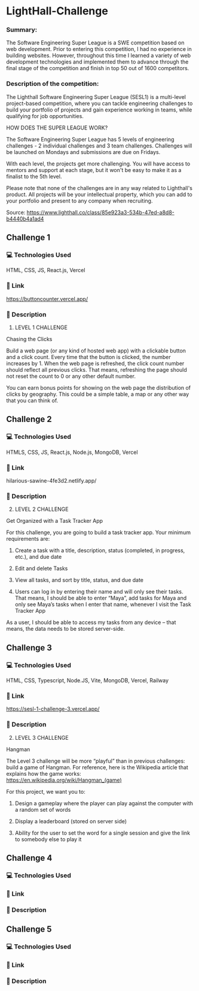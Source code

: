 # LightHall-Challenge

### Summary:
The Software Engineering Super League is a SWE competition based on web development. Prior to entering this competition, I had no experience in building websites. However, throughout this time I learned a variety of web development technologies and implemented them to advance through the final stage of the competition and finish in top 50 out of 1600 competitors.

### Description of the competition:
The Lighthall Software Engineering Super League (SESL1) is a multi-level project-based competition, where you can tackle engineering challenges to build your portfolio of projects and gain experience working in teams, while qualifying for job opportunities.

HOW DOES THE SUPER LEAGUE WORK?

The Software Engineering Super League has 5 levels of engineering challenges - 2 individual challenges and 3 team challenges. Challenges will be launched on Mondays and submissions are due on Fridays.

With each level, the projects get more challenging. You will have access to mentors and support at each stage, but it won't be easy to make it as a finalist to the 5th level.

Please note that none of the challenges are in any way related to Lighthall's product. All projects will be your intellectual property, which you can add to your portfolio and present to any company when recruiting.

Source: https://www.lighthall.co/class/85e923a3-534b-47ed-a8d8-b4440b4a1ad4

## Challenge 1

### :computer: Technologies Used
HTML, CSS, JS, React.js, Vercel

### :link: Link
https://buttoncounter.vercel.app/

### :newspaper: Description

1. LEVEL 1 CHALLENGE

Chasing the Clicks

Build a web page (or any kind of hosted web app) with a clickable button and a click count. Every time that the button is clicked, the number increases by 1. When the web page is refreshed, the click count number should reflect all previous clicks. That means, refreshing the page should not reset the count to 0 or any other default number.

You can earn bonus points for showing on the web page the distribution of clicks by geography. This could be a simple table, a map or any other way that you can think of.

## Challenge 2

### :computer: Technologies Used
HTMLS, CSS, JS, React.js, Node.js, MongoDB, Vercel

### :link: Link
hilarious-sawine-4fe3d2.netlify.app/

### :newspaper: Description

2. LEVEL 2 CHALLENGE

Get Organized with a Task Tracker App

For this challenge, you are going to build a task tracker app. Your minimum requirements are:


1) Create a task with a title, description, status (completed, in progress, etc.), and due date

2) Edit and delete Tasks

3) View all tasks, and sort by title, status, and due date

4) Users can log in by entering their name and will only see their tasks. That means, I should be able to enter “Maya”, add tasks for Maya and only see Maya’s tasks when I enter that name, whenever I visit the Task Tracker App


As a user, I should be able to access my tasks from any device – that means, the data needs to be stored server-side.

## Challenge 3

### :computer: Technologies Used
HTML, CSS, Typescript, Node.JS, Vite, MongoDB, Vercel, Railway

### :link: Link
https://sesl-1-challenge-3.vercel.app/

### :newspaper: Description

2. LEVEL 3 CHALLENGE

Hangman

The Level 3 challenge will be more “playful” than in previous challenges: build a game of Hangman. For reference, here is the Wikipedia article that explains how the game works: https://en.wikipedia.org/wiki/Hangman_(game)

For this project, we want you to:

1. Design a gameplay where the player can play against the computer with a random set of words

2. Display a leaderboard (stored on server side)

3. Ability for the user to set the word for a single session and give the link to somebody else to play it

## Challenge 4

### :computer: Technologies Used

### :link: Link

### :newspaper: Description


## Challenge 5

### :computer: Technologies Used

### :link: Link

### :newspaper: Description

